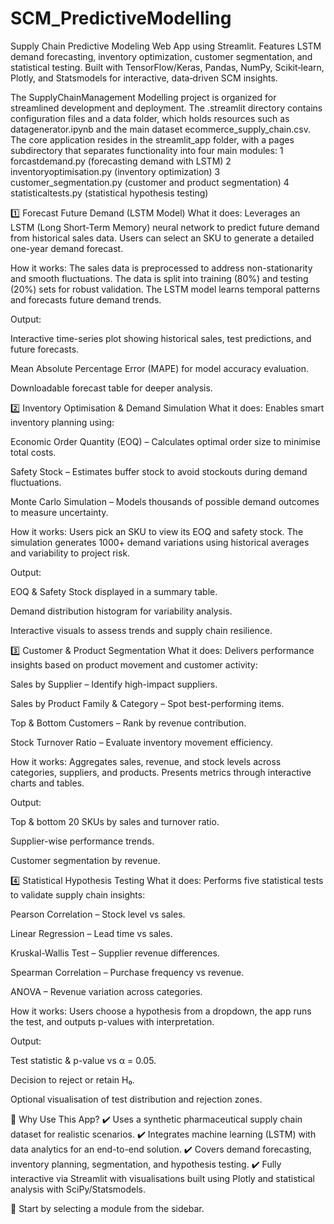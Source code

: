 # SCM_PredictiveModelling
Supply Chain Predictive Modeling Web App using Streamlit. Features LSTM demand forecasting, inventory optimization, customer segmentation, and statistical testing. Built with TensorFlow/Keras, Pandas, NumPy, Scikit‑learn, Plotly, and Statsmodels for interactive, data‑driven SCM insights.

The SupplyChainManagement Modelling project is organized for streamlined development and deployment. The .streamlit directory contains configuration files and a data folder, which holds resources such as datagenerator.ipynb and the main dataset ecommerce_supply_chain.csv. The core application resides in the streamlit_app folder, with a pages subdirectory that separates functionality into four main modules: 
1️ forcastdemand.py (forecasting demand with LSTM)
2 inventoryoptimisation.py (inventory optimization) 
3 customer_segmentation.py (customer and product segmentation)
4 statisticaltests.py (statistical hypothesis testing)

1️⃣ Forecast Future Demand (LSTM Model)
What it does:
Leverages an LSTM (Long Short-Term Memory) neural network to predict future demand from historical sales data. Users can select an SKU to generate a detailed one-year demand forecast.

How it works:
The sales data is preprocessed to address non-stationarity and smooth fluctuations. The data is split into training (80%) and testing (20%) sets for robust validation. The LSTM model learns temporal patterns and forecasts future demand trends.

Output:

Interactive time-series plot showing historical sales, test predictions, and future forecasts.

Mean Absolute Percentage Error (MAPE) for model accuracy evaluation.

Downloadable forecast table for deeper analysis.

2️⃣ Inventory Optimisation & Demand Simulation
What it does:
Enables smart inventory planning using:

Economic Order Quantity (EOQ) – Calculates optimal order size to minimise total costs.

Safety Stock – Estimates buffer stock to avoid stockouts during demand fluctuations.

Monte Carlo Simulation – Models thousands of possible demand outcomes to measure uncertainty.

How it works:
Users pick an SKU to view its EOQ and safety stock. The simulation generates 1000+ demand variations using historical averages and variability to project risk.

Output:

EOQ & Safety Stock displayed in a summary table.

Demand distribution histogram for variability analysis.

Interactive visuals to assess trends and supply chain resilience.

3️⃣ Customer & Product Segmentation
What it does:
Delivers performance insights based on product movement and customer activity:

Sales by Supplier – Identify high-impact suppliers.

Sales by Product Family & Category – Spot best-performing items.

Top & Bottom Customers – Rank by revenue contribution.

Stock Turnover Ratio – Evaluate inventory movement efficiency.

How it works:
Aggregates sales, revenue, and stock levels across categories, suppliers, and products. Presents metrics through interactive charts and tables.

Output:

Top & bottom 20 SKUs by sales and turnover ratio.

Supplier-wise performance trends.

Customer segmentation by revenue.

4️⃣ Statistical Hypothesis Testing
What it does:
Performs five statistical tests to validate supply chain insights:

Pearson Correlation – Stock level vs sales.

Linear Regression – Lead time vs sales.

Kruskal-Wallis Test – Supplier revenue differences.

Spearman Correlation – Purchase frequency vs revenue.

ANOVA – Revenue variation across categories.

How it works:
Users choose a hypothesis from a dropdown, the app runs the test, and outputs p-values with interpretation.

Output:

Test statistic & p-value vs α = 0.05.

Decision to reject or retain H₀.

Optional visualisation of test distribution and rejection zones.

🎯 Why Use This App?
✔️ Uses a synthetic pharmaceutical supply chain dataset for realistic scenarios.
✔️ Integrates machine learning (LSTM) with data analytics for an end-to-end solution.
✔️ Covers demand forecasting, inventory planning, segmentation, and hypothesis testing.
✔️ Fully interactive via Streamlit with visualisations built using Plotly and statistical analysis with SciPy/Statsmodels.

🚀 Start by selecting a module from the sidebar.

